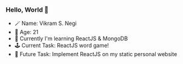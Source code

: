 ### Hello, World 👋

- 🪄 Name: Vikram S. Negi
- 🌱 Age: 21
- 🔭 Currently I'm learning ReactJS & MongoDB
- 🕹 Current Task: ReactJS word game!
- 🗿 Future Task: Implement ReactJS on my static personal website
